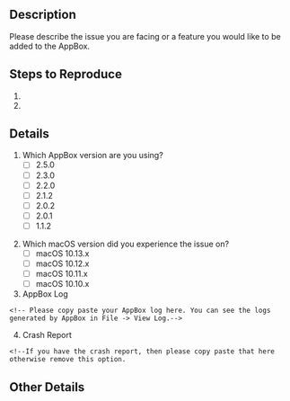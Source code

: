 <!--
    Thanks for your interest in using the AppBox. 
    You can use this template to create your issue. 
    However, you can erase all the template content and write your own.
-->

## Description
Please describe the issue you are facing or a feature you would like to be added to the AppBox.


<!-- If making a feature request, remove the below information -->
<!--Please list the steps used to reproduce your issue.-->
## Steps to Reproduce
1.
2.


## Details
<!--Remove the space between the brackets and put an X between the brackets in front of the version of AppBox you are using. Like - [X] 2.5.0 -->
1. Which AppBox version are you using?
    - [ ] 2.5.0
    - [ ] 2.3.0
    - [ ] 2.2.0
    - [ ] 2.1.2
    - [ ] 2.0.2
    - [ ] 2.0.1
    - [ ] 1.1.2
    
<!--Remove the space between the brackets and put an X between the brackets in front of the version of macOS you are using.  Like - [X] macOS 10.12.x-->
2. Which macOS version did you experience the issue on?
    - [ ] macOS 10.13.x
    - [ ] macOS 10.12.x
    - [ ] macOS 10.11.x
    - [ ] macOS 10.10.x
    
3. AppBox Log

```
<!-- Please copy paste your AppBox log here. You can see the logs generated by AppBox in File -> View Log.-->
```

4. Crash Report

```
<!--If you have the crash report, then please copy paste that here otherwise remove this option.
```

## Other Details
<!-- If you have any other information which can help us resolve this issue please describe that here. -->


<!--
Thank You :) 
-->
